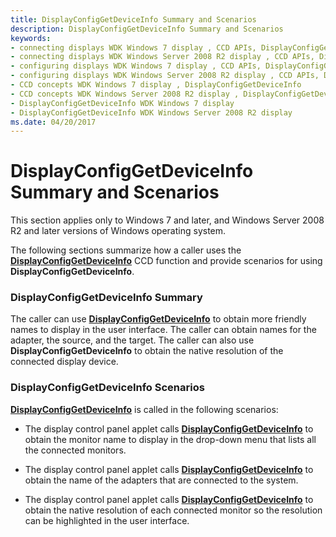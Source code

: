 ```yaml
---
title: DisplayConfigGetDeviceInfo Summary and Scenarios
description: DisplayConfigGetDeviceInfo Summary and Scenarios
keywords:
- connecting displays WDK Windows 7 display , CCD APIs, DisplayConfigGetDeviceInfo
- connecting displays WDK Windows Server 2008 R2 display , CCD APIs, DisplayConfigGetDeviceInfo
- configuring displays WDK Windows 7 display , CCD APIs, DisplayConfigGetDeviceInfo
- configuring displays WDK Windows Server 2008 R2 display , CCD APIs, DisplayConfigGetDeviceInfo
- CCD concepts WDK Windows 7 display , DisplayConfigGetDeviceInfo
- CCD concepts WDK Windows Server 2008 R2 display , DisplayConfigGetDeviceInfo
- DisplayConfigGetDeviceInfo WDK Windows 7 display
- DisplayConfigGetDeviceInfo WDK Windows Server 2008 R2 display
ms.date: 04/20/2017
---
```


# DisplayConfigGetDeviceInfo Summary and Scenarios


This section applies only to Windows 7 and later, and Windows Server 2008 R2 and later versions of Windows operating system.

The following sections summarize how a caller uses the [**DisplayConfigGetDeviceInfo**](/windows/win32/api/winuser/nf-winuser-displayconfiggetdeviceinfo) CCD function and provide scenarios for using **DisplayConfigGetDeviceInfo**.

### <span id="displayconfiggetdeviceinfo_summary"></span><span id="DISPLAYCONFIGGETDEVICEINFO_SUMMARY"></span>DisplayConfigGetDeviceInfo Summary

The caller can use [**DisplayConfigGetDeviceInfo**](/windows/win32/api/winuser/nf-winuser-displayconfiggetdeviceinfo) to obtain more friendly names to display in the user interface. The caller can obtain names for the adapter, the source, and the target. The caller can also use **DisplayConfigGetDeviceInfo** to obtain the native resolution of the connected display device.

### <span id="displayconfiggetdeviceinfo_scenarios"></span><span id="DISPLAYCONFIGGETDEVICEINFO_SCENARIOS"></span>DisplayConfigGetDeviceInfo Scenarios

[**DisplayConfigGetDeviceInfo**](/windows/win32/api/winuser/nf-winuser-displayconfiggetdeviceinfo) is called in the following scenarios:

-   The display control panel applet calls [**DisplayConfigGetDeviceInfo**](/windows/win32/api/winuser/nf-winuser-displayconfiggetdeviceinfo) to obtain the monitor name to display in the drop-down menu that lists all the connected monitors.

-   The display control panel applet calls [**DisplayConfigGetDeviceInfo**](/windows/win32/api/winuser/nf-winuser-displayconfiggetdeviceinfo) to obtain the name of the adapters that are connected to the system.

-   The display control panel applet calls [**DisplayConfigGetDeviceInfo**](/windows/win32/api/winuser/nf-winuser-displayconfiggetdeviceinfo) to obtain the native resolution of each connected monitor so the resolution can be highlighted in the user interface.

 

